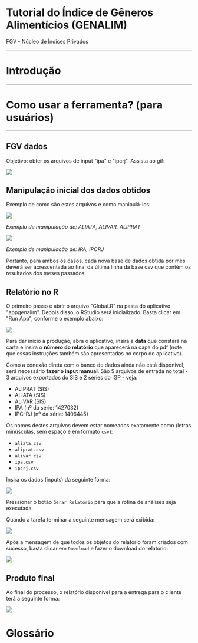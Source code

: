 # Tutorial do Índice de Gêneros Alimentícios (GENALIM)

FGV - Núcleo de Índices Privados

---

# Introdução 

---


  

# Como usar a ferramenta? (para **usuários**)

---

## FGV dados

Objetivo: obter os arquivos de input "ipa" e "ipcrj". Assista ao gif:

![](src/img_readme/FGVDados.gif)

## Manipulação inicial dos dados obtidos  

Exemplo de como são estes arquivos e como manipulá-los:

![](src/img_readme/rbind1.gif)

*Exemplo de manipulação de: ALIATA, ALIVAR, ALIPRAT*

![](src/img_readme/rbind2.gif)

*Exemplo de manipulação de: IPA, IPCRJ*

Portanto, para ambos os casos, cada nova base de dados obtida por mês deverá ser acrescentada ao final da última linha da base csv que contém os resultados dos meses passados.

## Relatório no R 

O primeiro passo é abrir o arquivo "Global.R" na pasta do aplicativo "appgenalim". 
Depois disso, o RStudio será inicializado. Basta clicar em "Run App", conforme o exemplo abaixo:

![](src/img_readme/R.gif)

Para dar início à produção, abra o aplicativo, insira a **data** que constará na carta e insira o **número do relatório** que aparecerá na capa do pdf (note que essas instruções também são apresentadas no corpo do aplicativo).

Como a conexão direta com o banco de dados ainda não está disponível, será necessário **fazer o input manual**. São 5 arquivos de entrada no total - 3 arquivos exportados do SIS e 2 séries do IGP - veja:
 
  * ALIPRAT (SIS)
  * ALIATA (SIS)
  * ALIVAR (SIS)
  * IPA (nº da série: 1427032)
  * IPC-RJ (nº da série: 1406445)
  
Os nomes destes arquivos devem estar nomeados exatamente como (letras minúsculas, sem espaço e em formato `csv`):

  - `aliata.csv`
  - `aliprat.csv`
  - `alivar.csv`
  - `ipa.csv`
  - `ipcrj.csv`
  
Insira os dados (inputs) da seguinte forma:
  

![](src/img_readme/processar_local.gif)

Pressionar o botão `Gerar Relatório` para que a rotina de análises seja executada.

Quando a tarefa terminar a seguinte mensagem será exibida:

![](src/img_readme/sucesso.gif)

Após a mensagem de que todos os objetos do relatório foram criados com sucesso, basta clicar em `Download` e fazer o download do relatório:

![](src/img_readme/download.gif)

## Produto final

Ao final do processo, o relatório disponível para a entrega para o cliente terá a seguinte forma:

![](src/img_readme/relatorio_final.gif)


# Glossário

[^SIS]: Sistema de Índices Setoriais: é um local onde são calculados índices. 

[^db]: O termo genérico "banco de dados" diz respeito ao armazenamento de informações de uma forma geral. Geralmente um software que é instalado em um computador (servidor) e tem a função de gerenciar um ou mais bancos de dados.

[^SQL]: A SQL — Structured Query Language, ou linguagem estruturada de consultas — é a linguagem padrão dos chamados Bancos de Dados Relacionais que, por sua vez, são bancos de dados estruturados em forma de colunas e linhas, também chamadas de tuplas, tendo seus dados armazenados em tabelas.

[^input]: O termo é muito utilizado na área da Tecnologia da Informação (TI). Na área da Tecnologia da Informação, existem três fases necessárias para o desenvolvimento de um trabalho: a entrada (INPUT), o processamento e a saída (OUTPUT). A fase de entrada é caracterizada pelo ato de fornecer os dados que o computador irá trabalhar durante o processamento para, finalmente, produzir as informações de saída.